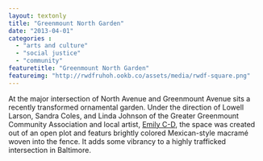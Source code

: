 ```yaml
---
layout: textonly
title: "Greenmount North Garden"
date: "2013-04-01"
categories :
  - "arts and culture"
  - "social justice"
  - "community"
featuretitle: "Greenmount North Garden"
featureimg: "http://rwdfruhoh.ookb.co/assets/media/rwdf-square.png"
---
```


At the major intersection of North Avenue and Greenmount Avenue sits a recently transformed ornamental garden. Under the direction of Lowell Larson, Sandra Coles, and Linda Johnson of the Greater Greenmount Community Association and local artist, [Emily C-D][ECD], the space was created out of an open plot and featurs brightly colored Mexican-style macramé woven into the fence. It adds some vibrancy to a highly trafficked intersection in Baltimore.

[ECD]: http://www.emilycd.com/


